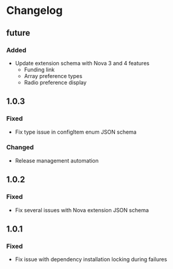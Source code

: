 # Changelog

## future

### Added

- Update extension schema with Nova 3 and 4 features
  - Funding link
  - Array preference types
  - Radio preference display

## 1.0.3

### Fixed

- Fix type issue in configItem enum JSON schema

### Changed

- Release management automation

## 1.0.2

### Fixed

- Fix several issues with Nova extension JSON schema

## 1.0.1

### Fixed

- Fix issue with dependency installation locking during failures
